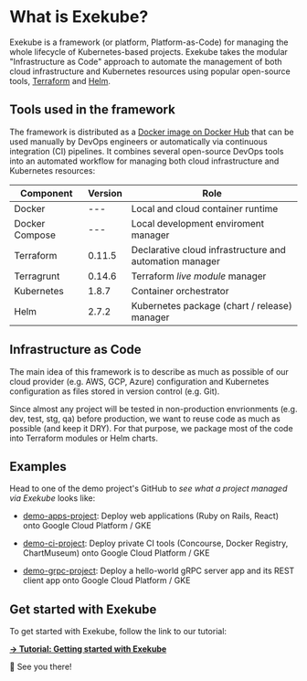 # What is Exekube?

Exekube is a framework (or platform, Platform-as-Code) for managing the whole lifecycle of Kubernetes-based projects. Exekube takes the modular "Infrastructure as Code" approach to automate the management of both cloud infrastructure and Kubernetes resources using popular open-source tools, [Terraform](https://terraform.io) and [Helm](https://helm.sh).

## Tools used in the framework

The framework is distributed as a [Docker image on Docker Hub](https://hub.docker.com/r/ilyasotkov/exekube/) that can be used manually by DevOps engineers or automatically via continuous integration (CI) pipelines. It combines several open-source DevOps tools into an automated workflow for managing both cloud infrastructure and Kubernetes resources:

| Component | Version | Role |
| --- | --- | --- |
| Docker | --- | Local and cloud container runtime |
| Docker Compose | --- | Local development enviroment manager |
| Terraform | 0.11.5 | Declarative cloud infrastructure and automation manager |
| Terragrunt | 0.14.6 | Terraform *live module* manager |
| Kubernetes | 1.8.7 | Container orchestrator |
| Helm | 2.7.2 | Kubernetes package (chart / release) manager |

## Infrastructure as Code

The main idea of this framework is to describe as much as possible of our cloud provider (e.g. AWS, GCP, Azure) configuration and Kubernetes configuration as files stored in version control (e.g. Git).

Since almost any project will be tested in non-production envrionments (e.g. dev, test, stg, qa) before production, we want to reuse code as much as possible (and keep it DRY). For that purpose, we package most of the code into Terraform modules or Helm charts.

## Examples

Head to one of the demo project's GitHub to *see what a project managed via Exekube* looks like:

- [demo-apps-project](https://github.com/exekube/demo-grpc-project): Deploy web applications (Ruby on Rails, React) onto Google Cloud Platform / GKE

- [demo-ci-project](https://github.com/exekube/demo-ci-project): Deploy private CI tools (Concourse, Docker Registry, ChartMuseum) onto Google Cloud Platform / GKE

- [demo-grpc-project](https://github.com/exekube/demo-grpc-project): Deploy a hello-world gRPC server app and its REST client app onto Google Cloud Platform / GKE

## Get started with Exekube

To get started with Exekube, follow the link to our tutorial:

**[→ Tutorial: Getting started with Exekube](/usage/deploy-app)**

👋 See you there!
